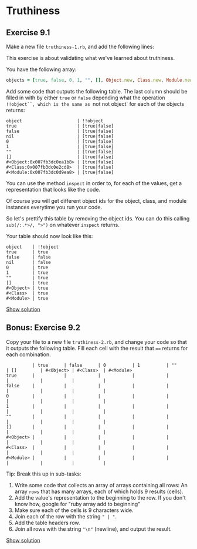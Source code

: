 # Truthiness

## Exercise 9.1

Make a new file `truthiness-1.rb`, and add the following lines:

This exercise is about validating what we've learned about truthiness.

You have the following array:

```ruby
objects = [true, false, 0, 1, "", [], Object.new, Class.new, Module.new]
```

Add some code that outputs the following table. The last column should be
filled in with by either `true` or `false` depending what the operation
`!!object``, which is the same as `not not object` for each of the objects
returns:

```
object                     | !!object
true                       | [true|false]
false                      | [true|false]
nil                        | [true|false]
0                          | [true|false]
1                          | [true|false]
""                         | [true|false]
[]                         | [true|false]
#<Object:0x007fb3dc0ea1b8> | [true|false]
#<Class:0x007fb3dc0e2cd8>  | [true|false]
#<Module:0x007fb3dc0d9ea8> | [true|false]
```

You can use the method `inspect` in order to, for each of the values, get a
representation that looks like the code.

Of course you will get different object ids for the object, class, and module
instances everytime you run your code.

So let's prettify this table by removing the object ids. You can do this
calling `sub(/:.*>/, ">")` on whatever `inspect` returns.

Your table should now look like this:

```
object    | !!object
true      | true
false     | false
nil       | false
0         | true
1         | true
""        | true
[]        | true
#<Object> | true
#<Class>  | true
#<Module> | true
```

<a href="https://wdi-sg.github.io/ruby-for-beginners/solutions/truthiness-1.html" class="solution">Show solution</a>


## Bonus: Exercise 9.2

Copy your file to a new file `truthiness-2.rb`, and change your code so that
it outputs the following table. Fill each cell with the result that `==`
returns for each combination.

```
          | true      | false      | 0          | 1          | ""         | []         | #<Object> | #<Class>  | #<Module>
true      |           |            |            |            |            |            |           |           |
false     |           |            |            |            |            |            |           |           |
0         |           |            |            |            |            |            |           |           |
1         |           |            |            |            |            |            |           |           |
""        |           |            |            |            |            |            |           |           |
[]        |           |            |            |            |            |            |           |           |
#<Object> |           |            |            |            |            |            |           |           |
#<Class>  |           |            |            |            |            |            |           |           |
#<Module> |           |            |            |            |            |            |           |           |
```

Tip: Break this up in sub-tasks:

1. Write some code that collects an array of arrays containing all rows: An
   array `rows` that has many arrays, each of which holds 9 results (cells).
2. Add the value's representation to the beginning to the row. If you don't
   know how, google for "ruby array add to beginning"
3. Make sure each of the cells is 9 characters wide.
4. Join each of the row with the string `" | "`.
5. Add the table headers row.
6. Join all rows with the string `"\n"` (newline), and output the result.

<a href="https://wdi-sg.github.io/ruby-for-beginners/solutions/truthiness-2.html" class="solution">Show solution</a>

